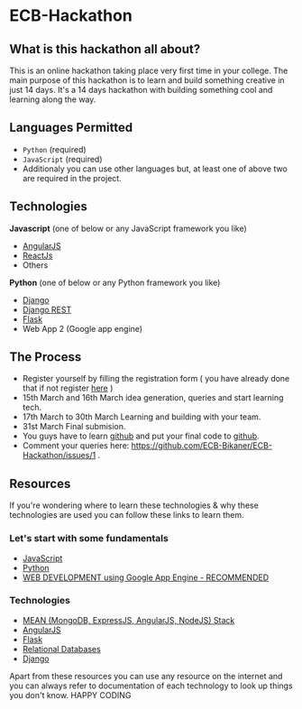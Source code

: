 # ECB-Hackathon

## What is this hackathon all about?
This is an online hackathon taking place very first time in your college. The main purpose of this hackathon is to learn and build something creative in just 14 days. It's a 14 days hackathon with building something cool and learning along the way.

## Languages Permitted
- `Python` (required)
- `JavaScript` (required)
- Additionaly you can use other languages but, at least one of above two are required in the project.

## Technologies
**Javascript** (one of below or any JavaScript framework you like)
- [AngularJS](https://angularjs.org/)
- [ReactJs](https://facebook.github.io/react/)
- Others

**Python** (one of below or any Python framework you like)
- [Django](https://www.djangoproject.com/)
- [Django REST](www.django-rest-framework.org/)
- [Flask](flask.pocoo.org/)
- Web App 2 (Google app engine)

## The Process
- Register yourself by filling the registration form ( you have already done that if not register [here](https://goo.gl/forms/fjlJDVlwnGBJ0p3K3) )
- 15th March and 16th March idea generation, queries and start learning tech.
- 17th March to 30th March Learning and building with your team.
- 31st March Final submision.
- You guys have to learn [github](https://github.com) and put your final code to [github](https://github.com).
- Comment your queries here: https://github.com/ECB-Bikaner/ECB-Hackathon/issues/1 .

## Resources
If you're wondering where to learn these technologies & why these technologies are used you can follow these links to learn them.
### Let's start with some fundamentals 
- [JavaScript](https://www.youtube.com/watch?v=fGdd9qNwQdQ&list=PLoYCgNOIyGACnrXwo5HMCfOH9VT05znGv)
- [Python](https://www.youtube.com/watch?v=HBxCHonP6Ro&list=PL6gx4Cwl9DGAcbMi1sH6oAMk4JHw91mC_)
- [WEB DEVELOPMENT using Google App Engine - RECOMMENDED](https://www.udacity.com/course/web-development--cs253)
### Technologies
- [MEAN (MongoDB, ExpressJS, AngularJS, NodeJS) Stack](https://thinkster.io/)
- [AngularJS](https://www.codeschool.com/pages/angular-1-vs-2)
- [Flask](https://www.udacity.com/course/full-stack-foundations--ud088)
- [Relational Databases](https://www.udacity.com/course/intro-to-relational-databases--ud197)
- [Django](https://www.youtube.com/watch?v=qgGIqRFvFFk&list=PL6gx4Cwl9DGBlmzzFcLgDhKTTfNLfX1IK)

Apart from these resources you can use any resource on the internet and you can always refer to documentation of each technology to look up things you don't know. 
HAPPY CODING

